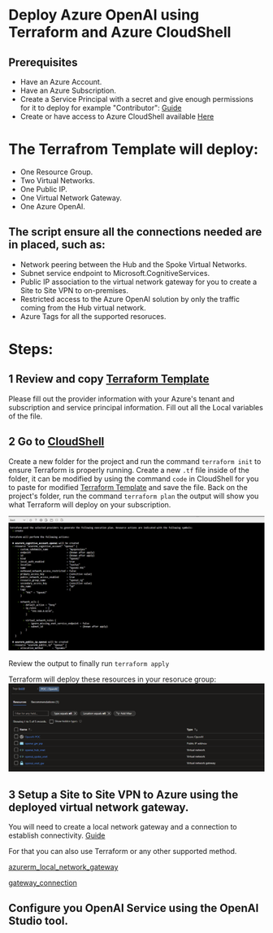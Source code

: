 # Deploy Azure OpenAI using Terraform and Azure CloudShell

## Prerequisites

- Have an Azure Account.
- Have an Azure Subscription.
- Create a Service Principal with a secret and give enough permissions for it to deploy for example "Contributor": [Guide](https://learn.microsoft.com/en-us/azure/active-directory/develop/howto-create-service-principal-portal)
- Create or have access to Azure CloudShell available [Here](https://portal.azure.com/#cloudshell/)

# The Terrafrom Template will deploy:
- One Resource Group.
- Two Virtual Networks.
- One Public IP.
- One Virtual Network Gateway.
- One Azure OpenAI.

## The script ensure all the connections needed are in placed, such as:
- Network peering between the Hub and the Spoke Virtual Networks.
- Subnet service endpoint to Microsoft.CognitiveServices.
- Public IP association to the virtual network gateway for you to create a Site to Site VPN to on-premises.
- Restricted access to the Azure OpenAI solution by only the traffic coming from the Hub virtual network.
- Azure Tags for all the supported resoruces.

# Steps:

## 1 Review and copy [Terraform Template](https://github.com/DavidArayaSanabria/Deploy_Azure_OpenAI/blob/79a4f4c52487455b87ec9339694b227905ff3d11/Template.tf)

Please fill out the provider information with your Azure's tenant and subscription and service principal information.
Fill out all the Local variables of the file.

## 2 Go to [CloudShell](https://portal.azure.com/#cloudshell/)

Create a new folder for the project and run the command ```terraform init``` to ensure Terraform is properly running.
Create a new ```.tf``` file inside of the folder, it can be modified by using the command ```code``` in CloudShell for you to paste for modified [Terraform Template](https://github.com/DavidArayaSanabria/Deploy_Azure_OpenAI/blob/79a4f4c52487455b87ec9339694b227905ff3d11/Template.tf) and save the file.
Back on the project's folder, run the command ```terraform plan``` the output will show you what Terraform will deploy on your subscription.

![alt text](https://github.com/DavidArayaSanabria/Deploy_Azure_OpenAI/blob/9b7768fc9022da667430d598bd946b5bf83f85e8/Images/tfoutput.png)

Review the output to finally run ```terraform apply``` 

Terraform will deploy these resources in your resoruce group:
![alt text](https://github.com/DavidArayaSanabria/Deploy_Azure_OpenAI/blob/8e09025966a7603be65efdd24f261fcaf1844201/Images/resoruces.tf.png) 

## 3 Setup a Site to Site VPN to Azure using the deployed virtual network gateway.

You will need to create a local network gateway and a connection to establish connectivity.
[Guide](https://learn.microsoft.com/en-us/azure/vpn-gateway/tutorial-site-to-site-portal#LocalNetworkGateway)

For that you can also use Terraform or any other supported method.

[azurerm_local_network_gateway](https://registry.terraform.io/providers/hashicorp/azurerm/latest/docs/resources/local_network_gateway)

[gateway_connection](https://registry.terraform.io/providers/hashicorp/azurerm/latest/docs/resources/virtual_network_gateway_connection)

## Configure you OpenAI Service using the OpenAI Studio tool.









